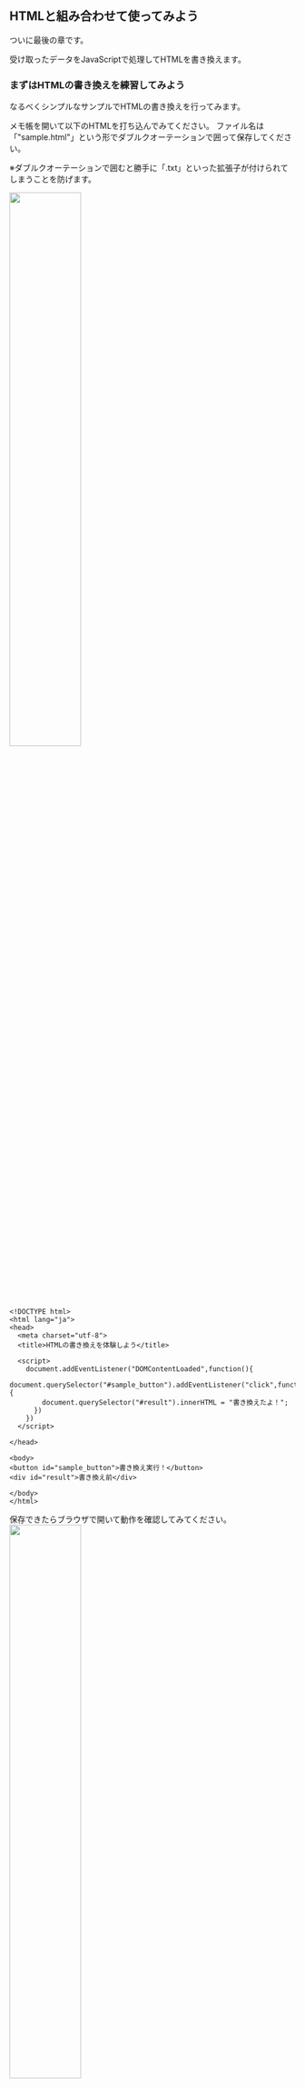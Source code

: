 ## HTMLと組み合わせて使ってみよう
ついに最後の章です。

受け取ったデータをJavaScriptで処理してHTMLを書き換えます。

### まずはHTMLの書き換えを練習してみよう
なるべくシンプルなサンプルでHTMLの書き換えを行ってみます。

メモ帳を開いて以下のHTMLを打ち込んでみてください。
ファイル名は「"sample.html"」という形でダブルクオーテーションで囲って保存してください。


※ダブルクオーテーションで囲むと勝手に「.txt」といった拡張子が付けられてしまうことを防げます。

<img src="./img/html-01.png" width="50%"/>

```
<!DOCTYPE html>
<html lang="ja">
<head>
  <meta charset="utf-8">
  <title>HTMLの書き換えを体験しよう</title>

  <script>
    document.addEventListener("DOMContentLoaded",function(){
      document.querySelector("#sample_button").addEventListener("click",function(){
        document.querySelector("#result").innerHTML = "書き換えたよ！";
      })      
    })
  </script>

</head>

<body>
<button id="sample_button">書き換え実行！</button>
<div id="result">書き換え前</div>

</body>
</html>
```

保存できたらブラウザで開いて動作を確認してみてください。
<img src="./img/html-02.png" width="50%"/>


#### 処理の内容を理解する
さて、とりあえずHTMLの書き換えについて動きを見ることができました。

次は処理の内容を理解しましょう。

ここのでポイントは「addEventListener」という部分です。

具体的な動きを元にざっくり説明をしてみます。

「addEventListener」の書式は以下のような形になります。

```
アクションを埋め込む対象.addEventListener("イベント名",function(){
    処理の内容
})
```

これを無理やり日本語に翻訳すると以下のような感じになります。
- アクションを埋め込む対象で
- イベント名に設定したイベントが起きたら
- 処理の内容を実行する



上記を元に読み解いてみましょう。

#### document.querySelector("#sample_button").addEventListenerの部分について

説明の順番として分かりやすくなるという理由で、
document.querySelector("#sample_button").addEventListenerの部分から見ていきます。

```
document.querySelector("#sample_button").addEventListener("click",function(){
    document.querySelector("#result").innerHTML = "書き換えたよ！";
})
```

documentは何かというと、ブラウザで表示したWebページ全体のことだと思ってください。

次にquerySelector()はHTMLの中に埋め込まれたidやclassという情報を読み込むための機能です。
()の中にCSSセレクタという書式でidやclassの名前を入れることで情報にアクセスできます。
idの場合は「#id名」、classの場合は「.class名」と入力します。

HTMLを読んでもらうとbuttonタグに「sample_button」というidがついているのが分かると思います。
従ってここではquerySelector("#sample_button")と指定することで、このボタンを指定しています。

イベント名には「click」が設定されています。


従ってここまでの範囲を日本語にすると以下の内容になります。
- ブラウザで読み込んだWebページの中のsample_buttonというidが付けられた部分で
- クリックが行われたら
- 処理の内容を実行してください



続いて処理の中身です。

処理の中身にもdocument.querySelector()が使われていますね。

ここでは「result」というidが指定されています。

そのあとにinnerHTMLというのがついています。
これは「<タグ名>文字列</タグ名>」の文字列部分を表しています。

そこに「=」をつけて新しい値として「"書き換えたよ！"」という文字列を入れています。

日本語にすると以下です。
- ブラウザで読み込んだWebページの中のresultというidが付けられた部分で
- タグの中に入っている文字列を
- "書き換えたよ！"にする


2つの説明を繋げると以下となります。
- - ブラウザで読み込んだWebページの中のsample_buttonというidが付けられた部分で
- クリックが行われたら
- ブラウザで読み込んだWebページの中のresultというidが付けられた部分で
- タグの中に入っている文字列を
- "書き換えたよ！"にする


#### document.addEventListenerの部分について
すでに実現したい内容がプログラム書かれているので、この部分は何のためにあるんだろう？と疑問に思ったかもしれません。

それを理解するためにまずはdocument.addEventListenerの部分を抜きにしたHTMLを開いてみましょう。

ファイル名は「"sample2.html"」にして、UTF-8で保存してください。


```
<!DOCTYPE html>
<html lang="ja">
<head>
  <meta charset="utf-8">
  <title>HTMLの書き換えを体験しよう</title>

  <script>
    document.querySelector("#sample_button").addEventListener("click",function(){
      document.querySelector("#result").innerHTML = "書き換えたよ！";
    })      
  </script>

</head>

<body>
<button id="sample_button">書き換え実行！</button>
<div id="result">書き換え前</div>

</body>
</html>
```

保存で来たらブラウザで開いてF12を押してみてください。
コンソール画面に8行目でエラーが表示されていると思います。

<img src="./img/html-03.png" width="50%"/>


なぜこれが起きるのかを理解するには順次処理を思い出してもらう必要があります。

順次処理の章でJavaScriptは基本的にはプログラムが書かれた順番に上から実行されるというお話をしました。

これはJavaScriptだけでなく他のプログラムやHTMLでも同じです。

このサンプルではHTMLのbuttonタグは16行目に書かれています。

従って8行目で「document.querySelector(#sample_button)」が実行された時点では、「#sample_button」が設定されたボタンはまだ生成されていないのです。

存在しないボタンに対してクリックした時の動作を設定しようとしたため、エラーが起きてしまったということになります。


この現象を回避するために使っているのが「document.addEventListener」の部分になります。

それではコードの内容を見てみましょう。

```
document.addEventListener("DOMContentLoaded",function(){
    処理内容
})
```

さきほども書いたようにdocumentはブラウザで読み込んだWebページそのものです。

イベント名に設定されている「DOMContentLoaded」はざっくりいうとHTM
Lの読み込みが終わったらという感じです。
※厳密に知りたい方は「DOM」で検索してみてください。

従って日本語にすると以下のようになります。
- ブラウザで読み込んだWebページのHTMLが読み込み終わったら
- document.querySelector("#sample_button").addEventListener()の処理を開始する


このように「DOMContentLoaded」を設定しておくことで、HTMLの読み込みが終わるまでJavaScriptの実行をストップさせておいてエラーを回避しているのです。



### Web APIで取得したデータを使ってHTMLを書き換えてみよう
これでやっと必要な知識が揃いました。

Web APIで取得したデータを使ってHTMLを書き換えるところまでやってみましょう！

配列のforループなど今までに学んだことを盛り込んでコードを書いてみます！

ファイル名は「"sample3.html"」とします。

```
<!DOCTYPE html>
<html lang="ja">
<head>
  <meta charset="utf-8">
  <title>HTMLの書き換えを体験しよう</title>

  <script>
    document.addEventListener("DOMContentLoaded",function(){
      document.querySelector("#sample_button").addEventListener("click",function(){
        let tmp = ""; //処理結果を一時保存する変数

        let xhr = new XMLHttpRequest();        
        xhr.responseType = 'json';
        xhr.open("GET","https://jsonplaceholder.typicode.com/users");
        xhr.send();
        xhr.onload = function(){
          for(let i=0;i<xhr.response.length;i++){
            tmp = tmp + (i + 1) + "人目の名前は" + xhr.response[i].name + "です。" + "<br />";
          }
          document.querySelector("#result").innerHTML = tmp;
        }
      })      
    })
  </script>
</head>

<body>
<button id="sample_button">Web APIを叩く！</button>
<div id="result">ここに処理結果が表示されるよ</div>

</body>
</html>
```

すべて説明してきた範囲なので、ここまでやってきた皆さんなら読み解けたはずです！

## まとめ
お疲れさまでした！
Web APIを叩くという処理の雰囲気が少しは掴めたでしょうか？

今回はWeb APIから取得したデータをそのまま表示しましたが、あるWeb APIから受取ったデータから必要な情報を抜き出して別のWeb APIに渡すことでより複雑な処理を作ることも可能です。

もちろんそうしたものを作るためには追加で学ぶ必要のある知識がたくさんありますが、みなさんはもうそのスタートラインに立てています！

ぜひトライしてみてください！



[< Web APIを叩いてみよう](./index9.html)

<hr>

[0.JavaScriptについて](./index.html)
[1.ブラウザのConsole画面の使い方](./index2.html)
[2.変数の基本](./index3.html)
[3.順次処理](./index4.html)
[4.分岐処理](./index5.html)
[5.反復処理](./index6.html)
[6.関数](./index7.html)
[7.データ構造について](./index8.html)
[8.Web APIを叩いてみよう](./index9.html)
[9.HTMLと組み合わせて使ってみよう](./index10.html)
